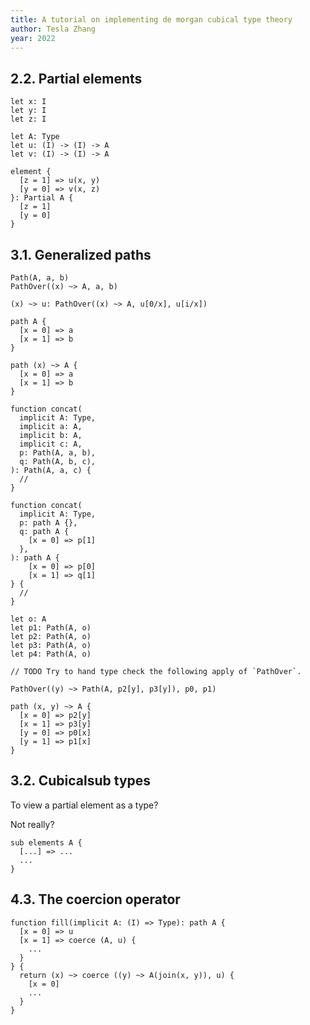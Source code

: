 ```yaml
---
title: A tutorial on implementing de morgan cubical type theory
author: Tesla Zhang
year: 2022
---
```


## 2.2. Partial elements

```cicada
let x: I
let y: I
let z: I

let A: Type
let u: (I) -> (I) -> A
let v: (I) -> (I) -> A

element {
  [z = 1] => u(x, y)
  [y = 0] => v(x, z)
}: Partial A {
  [z = 1]
  [y = 0]
}
```

## 3.1. Generalized paths

```cicada
Path(A, a, b)
PathOver((x) ~> A, a, b)

(x) ~> u: PathOver((x) ~> A, u[0/x], u[i/x])

path A {
  [x = 0] => a
  [x = 1] => b
}

path (x) ~> A {
  [x = 0] => a
  [x = 1] => b
}

function concat(
  implicit A: Type,
  implicit a: A,
  implicit b: A,
  implicit c: A,
  p: Path(A, a, b),
  q: Path(A, b, c),
): Path(A, a, c) {
  //
}

function concat(
  implicit A: Type,
  p: path A {},
  q: path A {
    [x = 0] => p[1]
  },
): path A {
    [x = 0] => p[0]
    [x = 1] => q[1]
} {
  //
}

let o: A
let p1: Path(A, o)
let p2: Path(A, o)
let p3: Path(A, o)
let p4: Path(A, o)

// TODO Try to hand type check the following apply of `PathOver`.

PathOver((y) ~> Path(A, p2[y], p3[y]), p0, p1)

path (x, y) ~> A {
  [x = 0] => p2[y]
  [x = 1] => p3[y]
  [y = 0] => p0[x]
  [y = 1] => p1[x]
}
```

## 3.2. Cubicalsub types

To view a partial element as a type?

Not really?

```cicada
sub elements A {
  [...] => ...
  ...
}
```

## 4.3. The coercion operator

```cicada
function fill(implicit A: (I) => Type): path A {
  [x = 0] => u
  [x = 1] => coerce (A, u) {
    ...
  }
} {
  return (x) ~> coerce ((y) ~> A(join(x, y)), u) {
    [x = 0]
    ...
  }
}
```
